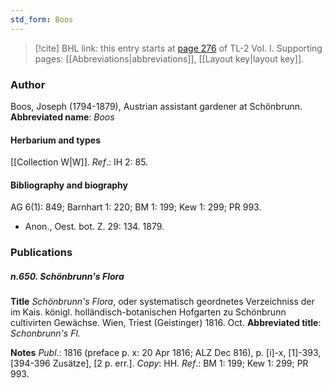 ```yaml
---
std_form: Boos
---
```


> [!cite] BHL link: this entry starts at [page 276](https://www.biodiversitylibrary.org/page/33120407) of TL-2 Vol. I.
> Supporting pages: [[Abbreviations|abbreviations]], [[Layout key|layout key]].

### Author

Boos, Joseph (1794-1879), Austrian assistant gardener at Schönbrunn. 
**Abbreviated name**: *Boos*

#### Herbarium and types

[[Collection W|W]].
*Ref*.: IH 2: 85.

#### Bibliography and biography

AG 6(1): 849; Barnhart 1: 220; BM 1: 199; Kew 1: 299; PR 993.
- Anon., Oest. bot. Z. 29: 134. 1879.

### Publications

##### n.650. Schönbrunn's Flora

**Title**
*Schönbrunn's Flora*, oder systematisch geordnetes Verzeichniss der im Kais. königl. holländisch-botanischen Hofgarten zu Schönbrunn cultivirten Gewächse. Wien, Triest (Geistinger) 1816. Oct.
**Abbreviated title**: *Schonbrunn's Fl.*

**Notes**
*Publ*.: 1816 (preface p. x: 20 Apr 1816; ALZ Dec 816), p. \[i\]-x, \[1\]-393, \[394-396 Zusätze\], \[2 p. err.\]. *Copy*: HH.
*Ref*.: BM 1: 199; Kew 1: 299; PR 993.

